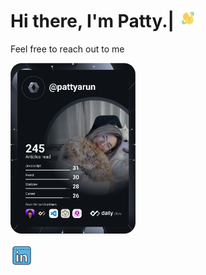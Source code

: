 # Hi there, I'm Patty.| <img src="hi.gif" width="30">

Feel free to reach out to me

<a href="https://app.daily.dev/pattyarun"><img src="https://github.com/Parunyavikul/Parunyavikul/blob/main/devcard.svg" width="200" alt="Patty Arunyavikul's Dev Card"/></a>

<a href="https://linkedin.com/in/pattyarunyavikul/">
<img src="linkedin.png" alt="linkedin" width="36"/></a>
